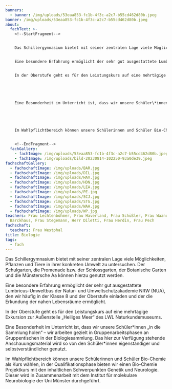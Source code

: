 ```yaml
---
banners:
  - banner: /img/uploads/53eaa853-fc1b-4f3c-a2c7-b55cd462d80b.jpeg
banner: /img/uploads/53eaa853-fc1b-4f3c-a2c7-b55cd462d80b.jpeg
about:
  fachText: >-
    <!--StartFragment-->


    Das Schillergymnasium bietet mit seiner zentralen Lage viele Möglichkeiten, Pflanzen und Tiere in ihrer konkreten Umwelt zu untersuchen. Der Schulgarten, die Promenade bzw. der Schlossgarten, der Botanische Garten und die Münstersche Aa können hierzu genutzt werden.  


    Eine besondere Erfahrung ermöglicht der sehr gut ausgestattete Lumbricus-Umweltbus der Natur- und Umweltschutzakademie NRW (NUA), den wir häufig in der Klasse 8 und der Oberstufe einladen und der die Erkundung der nahen Lebensräume ermöglicht.  


    In der Oberstufe geht es für den Leistungskurs auf eine mehrtägige Exkursion zur Außenstelle „Heiliges Meer“ des LWL Naturkundemuseums. 


     


    Eine Besonderheit im Unterricht ist, dass wir unsere Schüler\*innen „in die Sammlung holen“ – wir arbeiten gezielt in Gruppenarbeitsphasen an Gruppentischen in der Biologiesammlung. Das hier zur Verfügung stehende Anschauungsmaterial wird so von den Schüler\*innen eigenständiger und selbstverständlicher genutzt. 


     


    Im Wahlpflichtbereich können unsere Schülerinnen und Schüler Bio-Chemie als Kurs wählen, in der Qualifikationsphase bieten wir einen Bio-Chemie Projektkurs mit den inhaltlichen Schwerpunkten Genetik und Neurologie. Dieser wird in Zusammenarbeit mit dem Institut für molekulare Neurobiologie der Uni Münster durchgeführt. 


    <!--EndFragment-->
  fachGallery:
    - fachImage: /img/uploads/53eaa853-fc1b-4f3c-a2c7-b55cd462d80b.jpeg
    - fachImage: /img/uploads/bild-20230814-102250-93a0de39.jpeg
fachschaftGallery:
  - fachschaftImage: /img/uploads/BAR.jpg
  - fachschaftImage: /img/uploads/DIL.jpg
  - fachschaftImage: /img/uploads/HAV.jpg
  - fachschaftImage: /img/uploads/HDN.jpg
  - fachschaftImage: /img/uploads/LEA.jpg
  - fachschaftImage: /img/uploads/PE.jpg
  - fachschaftImage: /img/uploads/SCJ.jpg
  - fachschaftImage: /img/uploads/STG.jpg
  - fachschaftImage: /img/uploads/WAA.jpg
  - fachschaftImage: /img/uploads/WP.jpg
teachers: Frau Lechtenböhmer, Frau Haverland, Frau Schüßler, Frau Waanders, Herr
  Barckhaus, Frau Stegemann, Herr Diletti, Frau Herdin, Frau Pech
fachschaft:
  teachers: Frau Westphal
title: Biologie
tags:
  - fach
---
```

Das Schillergymnasium bietet mit seiner zentralen Lage viele Möglichkeiten, Pflanzen und Tiere in ihrer konkreten Umwelt zu untersuchen. Der Schulgarten, die Promenade bzw. der Schlossgarten, der Botanische Garten und die Münstersche Aa können hierzu genutzt werden.  

Eine besondere Erfahrung ermöglicht der sehr gut ausgestattete Lumbricus-Umweltbus der Natur- und Umweltschutzakademie NRW (NUA), den wir häufig in der Klasse 8 und der Oberstufe einladen und der die Erkundung der nahen Lebensräume ermöglicht.  

In der Oberstufe geht es für den Leistungskurs auf eine mehrtägige Exkursion zur Außenstelle „Heiliges Meer“ des LWL Naturkundemuseums. 

Eine Besonderheit im Unterricht ist, dass wir unsere Schüler\*innen „in die Sammlung holen“ – wir arbeiten gezielt in Gruppenarbeitsphasen an Gruppentischen in der Biologiesammlung. Das hier zur Verfügung stehende Anschauungsmaterial wird so von den Schüler\*innen eigenständiger und selbstverständlicher genutzt. 

Im Wahlpflichtbereich können unsere Schülerinnen und Schüler Bio-Chemie als Kurs wählen, in der Qualifikationsphase bieten wir einen Bio-Chemie Projektkurs mit den inhaltlichen Schwerpunkten Genetik und Neurologie. Dieser wird in Zusammenarbeit mit dem Institut für molekulare Neurobiologie der Uni Münster durchgeführt.